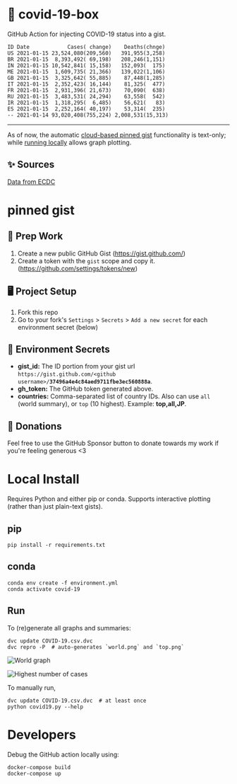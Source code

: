 # 🏥 covid-19-box

GitHub Action for injecting COVID-19 status into a gist.

```
ID Date            Cases( change)    Deaths(chnge)
US 2021-01-15 23,524,080(209,560)   391,955(3,258)
BR 2021-01-15  8,393,492( 69,198)   208,246(1,151)
IN 2021-01-15 10,542,841( 15,158)   152,093(  175)
ME 2021-01-15  1,609,735( 21,366)   139,022(1,106)
GB 2021-01-15  3,325,642( 55,885)    87,448(1,285)
IT 2021-01-15  2,352,423( 16,144)    81,325(  477)
FR 2021-01-15  2,931,396( 21,673)    70,090(  638)
RU 2021-01-15  3,483,531( 24,294)    63,558(  542)
IR 2021-01-15  1,318,295(  6,485)    56,621(   83)
ES 2021-01-15  2,252,164( 40,197)    53,314(  235)
-- 2021-01-14 93,020,408(755,224) 2,008,531(15,313)
```

---

As of now, the automatic [cloud-based pinned gist](#pinned-gist) functionality is text-only;
while [running locally](#local-install) allows graph plotting.

## ✨ Sources

[Data from ECDC](https://www.ecdc.europa.eu/en/publications-data/download-todays-data-geographic-distribution-covid-19-cases-worldwide)

# pinned gist

## 🎒 Prep Work
1. Create a new public GitHub Gist (https://gist.github.com/)
1. Create a token with the `gist` scope and copy it. (https://github.com/settings/tokens/new)

## 🖥 Project Setup
1. Fork this repo
1. Go to your fork's `Settings` > `Secrets` > `Add a new secret` for each environment secret (below)

## 🤫 Environment Secrets
- **gist_id:** The ID portion from your gist url `https://gist.github.com/<github username>/`**`37496a4e4c84aed9711fbe3ec560888a`**.
- **gh_token:** The GitHub token generated above.
- **countries:** Comma-separated list of country IDs. Also can use `all` (world summary), or `top` (10 highest). Example: **top,all,JP**.

## 💸 Donations

Feel free to use the GitHub Sponsor button to donate towards my work if you're feeling generous <3

# Local Install

Requires Python and either pip or conda. Supports interactive plotting (rather than just plain-text gists).

## pip

```
pip install -r requirements.txt
```

## conda

```
conda env create -f environment.yml
conda activate covid-19
```

## Run

To (re)generate all graphs and summaries:

```
dvc update COVID-19.csv.dvc
dvc repro -P  # auto-generates `world.png` and `top.png`
```

![World graph](world.png)

![Highest number of cases](top.png)

To manually run,

```
dvc update COVID-19.csv.dvc  # at least once
python covid19.py --help
```

# Developers

Debug the GitHub action locally using:

```
docker-compose build
docker-compose up
```
